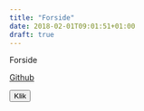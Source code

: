 ```yaml
---
title: "Forside"
date: 2018-02-01T09:01:51+01:00
draft: true
---
```


Forside

[Github](http://github.com)

<button>Klik</button>